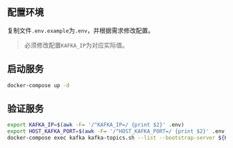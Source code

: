 ## 配置环境

复制文件`.env.example`为`.env`，并根据需求修改配置。

> 必须修改配置`KAFKA_IP`为对应实际值。

## 启动服务

```bash
docker-compose up -d
```

## 验证服务

```bash
export KAFKA_IP=$(awk -F= '/^KAFKA_IP=/ {print $2}' .env)
export HOST_KAFKA_PORT=$(awk -F= '/^HOST_KAFKA_PORT=/ {print $2}' .env)
docker-compose exec kafka kafka-topics.sh --list --bootstrap-server ${KAFKA_IP}:${HOST_KAFKA_PORT}
```
